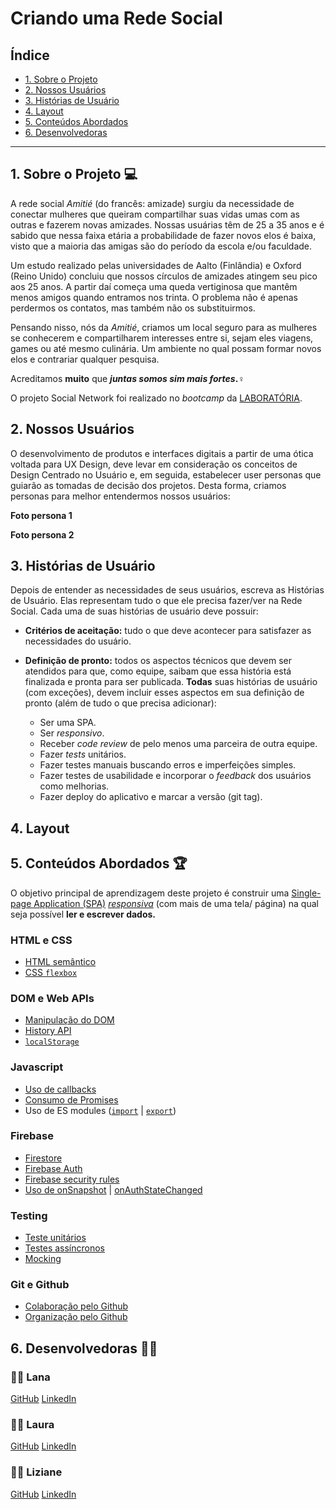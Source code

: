 # Criando uma Rede Social

## Índice

- [1. Sobre o Projeto](#1-sobre-o-projeto)
- [2. Nossos Usuários](#2-nossos-usuarios)
- [3. Histórias de Usuário](#3-historias-de-usuario)
- [4. Layout](#4-layout)
- [5. Conteúdos Abordados](#5-conteudos-abordados)
- [6. Desenvolvedoras](#6-desenvolvedoras)

---

## 1. Sobre o Projeto  :computer:

A rede social _Amitié_ (do francês: amizade) surgiu da necessidade de conectar mulheres que queiram compartilhar suas vidas umas com as outras e fazerem
novas amizades. Nossas usuárias têm de 25 a 35 anos e é sabido que nessa faixa etária a probabilidade de fazer novos 
elos é baixa, visto que a maioria das amigas são do período da escola e/ou faculdade. <br>

Um estudo realizado pelas universidades de Aalto (Finlândia) e Oxford (Reino Unido) concluiu que 
nossos círculos de amizades atingem seu pico aos 25 anos. A partir daí começa uma queda vertiginosa 
que mantêm menos amigos quando entramos nos trinta. O problema não é apenas perdermos os contatos, 
mas também não os substituirmos.<br>

Pensando nisso, nós da _Amitié_, criamos um local seguro para as mulheres se conhecerem e compartilharem 
interesses entre si, sejam eles viagens, games ou até mesmo culinária. Um ambiente no qual possam formar
novos elos e contrariar qualquer pesquisa.<br>

Acreditamos <b>muito</b> que <b>_juntas somos sim mais fortes_.</b>:female_sign:

O projeto Social Network foi realizado no  _bootcamp_ da [LABORATÓRIA](https://www.laboratoria.la/br).

## 2. Nossos Usuários
O desenvolvimento de produtos e interfaces digitais a partir de uma ótica voltada para UX Design, deve levar 
em consideração os conceitos de Design Centrado no Usuário e, em seguida, estabelecer user personas que guiarão
as tomadas de decisão dos projetos.
Desta forma, criamos personas para melhor entendermos nossos usuários:

<b>Foto persona 1

Foto persona 2</b>


## 3. Histórias de Usuário

Depois de entender as necessidades de seus usuários, escreva as Histórias de
Usuário. Elas representam tudo o que ele precisa fazer/ver na Rede Social. Cada
uma de suas histórias de usuário deve possuir:

- **Critérios de aceitação:** tudo o que deve acontecer para satisfazer as
  necessidades do usuário.

- **Definição de pronto:** todos os aspectos técnicos que devem ser atendidos
  para que, como equipe, saibam que essa história está finalizada e pronta para
  ser publicada. **Todas** suas histórias de usuário (com exceções), devem
  incluir esses aspectos em sua definição de pronto (além de tudo o que precisa
  adicionar):

  - Ser uma SPA.
  - Ser _responsivo_.
  - Receber _code review_ de pelo menos uma parceira de outra equipe.
  - Fazer _tests_ unitários.
  - Fazer testes manuais buscando erros e imperfeições simples.
  - Fazer testes de usabilidade e incorporar o _feedback_ dos usuários como
    melhorias.
  - Fazer deploy do aplicativo e marcar a versão (git tag).



## 4. Layout

## 5. Conteúdos Abordados :trophy:

O objetivo principal de aprendizagem deste projeto é construir uma [Single-page
Application
(SPA)](https://pt.wikipedia.org/wiki/Aplicativo_de_p%C3%A1gina_%C3%BAnica)
[_responsiva_](../../topics/css/02-responsive) (com mais de uma tela/ página) na
qual seja possível **ler e escrever dados.**

### HTML e CSS

- [HTML
      semântico](https://developer.mozilla.org/pt-BR/docs/Glossario/Semantica)
- [CSS `flexbox`](https://css-tricks.com/snippets/css/a-guide-to-flexbox/)

### DOM e Web APIs

- [Manipulação do
      DOM](https://developer.mozilla.org/pt-BR/docs/DOM/Referencia_do_DOM/Introdu%C3%A7%C3%A3o)
- [History
      API](https://developer.mozilla.org/pt-BR/docs/Web/API/History_API)
- 
  [`localStorage`](https://developer.mozilla.org/en-US/docs/Web/API/Window/localStorage)

### Javascript

- [Uso de
      callbacks](https://developer.mozilla.org/pt-BR/docs/Glossario/Callback_function)
- [Consumo de
      Promises](https://scotch.io/tutorials/javascript-promises-for-dummies#toc-consuming-promises)
- Uso de ES modules
      ([`import`](https://developer.mozilla.org/en-US/docs/Web/JavaScript/Reference/Statements/import)
      |
      [`export`](https://developer.mozilla.org/en-US/docs/Web/JavaScript/Reference/Statements/export))

### Firebase

- [Firestore](https://firebase.google.com/docs/firestore)
- [Firebase Auth](https://firebase.google.com/docs/auth/web/start)
- [Firebase security rules](https://firebase.google.com/docs/rules)
- [Uso de
      onSnapshot](https://firebase.google.com/docs/firestore/query-data/listen) |
      [onAuthStateChanged](https://firebase.google.com/docs/auth/web/start#set_an_authentication_state_observer_and_get_user_data)

### Testing

- [Teste unitários](https://jestjs.io/docs/pt-BR/getting-started)
- [Testes assíncronos](https://jestjs.io/docs/pt-BR/asynchronous)
- [Mocking](https://jestjs.io/docs/pt-BR/manual-mocks)

### Git e Github

- [Colaboração pelo Github](https://docs.github.com/pt/github/setting-up-and-managing-your-github-user-account/managing-access-to-your-personal-repositories/inviting-collaborators-to-a-personal-repository)
- [Organização pelo Github](https://docs.github.com/en/issues/organizing-your-work-with-project-boards/managing-project-boards/about-project-boards)

## 6. Desenvolvedoras :construction_worker_woman: <br>

### :woman_artist: Lana 
[GitHub](https://github.com/lanizia) [LinkedIn](https://www.linkedin.com/in/lanamsouza/)

### :woman_artist: Laura
[GitHub](https://github.com/lathne) [LinkedIn](https://www.linkedin.com/in/laura-tn/)

### :woman_artist: Liziane
[GitHub](https://github.com/lizianegarcia)  [LinkedIn](https://www.linkedin.com/in/lizianegarciadarosa/)
